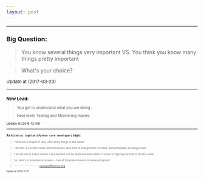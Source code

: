 ```yaml
---
layout: post
---
```


<hr>

### Big Question:

> You know several things very important VS. You think you know many things pretty important

> What's your choice?

<small> Update at (2017-03-23)<small>

<hr>

### New Lead:

> You got to understand what you are doing .

> Next level: Testing and Monitoring master.

<small> Update at (2016-12-09)<small>

<hr>

### As `Nicholas Coghlan(CPython core developer)` says:

> There are a couple of very, very scary things in this world.

> The first is a bored human. Bored humans have time to indulge their curiosity, with potentially amazing results.

> The second is a lazy human. Lazy humans can be quite inventive when it comes to figuring out how to do less work.

> So, here's to boredom & laziness - two of the prime movers in human progress!

> --------------------- [curiousefficiency.org](http://www.curiousefficiency.org/pages/about.html)

<small> Update at (2016-11-12)<small>